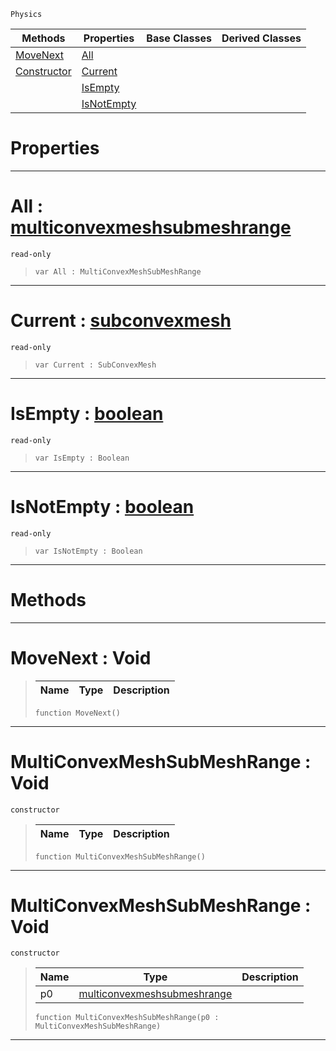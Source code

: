 `Physics`

|Methods|Properties|Base Classes|Derived Classes|
|---|---|---|---|
|[ MoveNext](https://github.com/ZilchEngine/ZilchDocs/blob/master/code_reference/class_reference/multiconvexmeshsubmeshrange.md#movenext-void)|[ All](https://github.com/ZilchEngine/ZilchDocs/blob/master/code_reference/class_reference/multiconvexmeshsubmeshrange.md#all-zilch-engine-document)| | |
|[ Constructor](https://github.com/ZilchEngine/ZilchDocs/blob/master/code_reference/class_reference/multiconvexmeshsubmeshrange.md#multiconvexmeshsubmeshra)|[ Current](https://github.com/ZilchEngine/ZilchDocs/blob/master/code_reference/class_reference/multiconvexmeshsubmeshrange.md#current-zilch-engine-docu)| | |
| |[ IsEmpty](https://github.com/ZilchEngine/ZilchDocs/blob/master/code_reference/class_reference/multiconvexmeshsubmeshrange.md#isempty-zilch-engine-docu)| | |
| |[ IsNotEmpty](https://github.com/ZilchEngine/ZilchDocs/blob/master/code_reference/class_reference/multiconvexmeshsubmeshrange.md#isnotempty-zilch-engine-d)| | |


 #  Properties


---  
 #  All : [multiconvexmeshsubmeshrange](https://github.com/ZilchEngine/ZilchDocs/blob/master/code_reference/class_reference/multiconvexmeshsubmeshrange.md)

 `read-only`

> 
> ``` lang=cpp, name=Nada
> var All : MultiConvexMeshSubMeshRange


---  
 #  Current : [subconvexmesh](https://github.com/ZilchEngine/ZilchDocs/blob/master/code_reference/class_reference/subconvexmesh.md)

 `read-only`

> 
> ``` lang=cpp, name=Nada
> var Current : SubConvexMesh


---  
 #  IsEmpty : [boolean](https://github.com/ZilchEngine/ZilchDocs/blob/master/code_reference/nada_base_types/boolean.md)

 `read-only`

> 
> ``` lang=cpp, name=Nada
> var IsEmpty : Boolean


---  
 #  IsNotEmpty : [boolean](https://github.com/ZilchEngine/ZilchDocs/blob/master/code_reference/nada_base_types/boolean.md)

 `read-only`

> 
> ``` lang=cpp, name=Nada
> var IsNotEmpty : Boolean


---  
 #  Methods


---  
 #  MoveNext : Void

> 
> |Name|Type|Description|
> |---|---|---|
> ``` lang=cpp, name=Nada
> function MoveNext()
> ``` 


---  
 #  MultiConvexMeshSubMeshRange : Void

 `constructor`

> 
> |Name|Type|Description|
> |---|---|---|
> ``` lang=cpp, name=Nada
> function MultiConvexMeshSubMeshRange()
> ``` 


---  
 #  MultiConvexMeshSubMeshRange : Void

 `constructor`

> 
> |Name|Type|Description|
> |---|---|---|
> |p0|[multiconvexmeshsubmeshrange](https://github.com/ZilchEngine/ZilchDocs/blob/master/code_reference/class_reference/multiconvexmeshsubmeshrange.md)| |
> ``` lang=cpp, name=Nada
> function MultiConvexMeshSubMeshRange(p0 : MultiConvexMeshSubMeshRange)
> ``` 


---  
 

 
